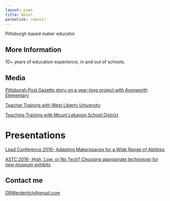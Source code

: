 ```yaml
---
layout: page
title: About
permalink: /about/
---
```

Pittsburgh based maker educator

## More Information
10+ years of education experience, in and out of schools. 

## Media
[Pittsburgh Post Gazette story on a year-long project with Avonworth Elementary](http://www.post-gazette.com/local/north/2013/11/21/Avonworth-children-learning-to-work-together/stories/201311210135)

[Teacher Training with West Liberty University](https://westliberty.edu/news/news/childrens-museum-of-pittsburghs-makeshop-camp-teaches-creative-skills/)

[Teaching Training with Mount Lebanon School District](http://photos.lebomag.com/p510513571/hA0CB87C1#ha0cb8ab7)

# Presentations
[Lead Conference 2016- Adapting Makerspaces for a Wide Range of Abilities](https://ww2.eventrebels.com/er/EventHomePage/CustomPage.jsp?ActivityID=16329&ItemID=60978)

[ASTC 2016- High, Low, or No Tech? Choosing appropriate technology for new museum exhibits
](https://astc.confex.com/astc/2016/webprogram/Session5340.html)

## Contact me
[DRWerderitch@gmail.com](mailto:drwerderitch@gmail.com)
